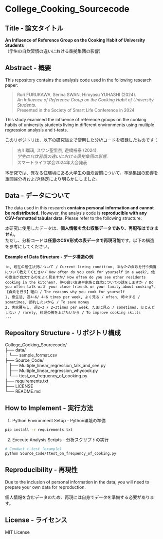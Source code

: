 # College_Cooking_Sourcecode


## Title - 論文タイトル
**An Influence of Reference Group on the Cooking Habit of University Students**  
（学生の自炊習慣の違いにおける準拠集団の影響）


## Abstract - 概要

This repository contains the analysis code used in the following research paper:

> Ruri FURUKAWA, Serina SWAN, Hiroyasu YUHASHI (2024).  
> *An Influence of Reference Group on the Cooking Habit of University Students.*  
> Presented in the Society of Smart Life Conference in 2024

This study examined the influence of reference groups on the cooking habits of university students living in different environments using multiple regression analysis and t-tests.


このリポジトリは、以下の研究論文で使用した分析コードを収録したものです：

> 古川瑠璃, スワン聖里奈, 遊橋裕泰 (2024).  
> *学生の自炊習慣の違いにおける準拠集団の影響.*  
> スマートライフ学会2024年大会発表

本研究では、異なる住環境にある大学生の自炊習慣について、準拠集団の影響を重回帰分析およびt検定により明らかにしました。


## Data - データについて

The data used in this research **contains personal information and cannot be redistributed.**
However, the analysis code is **reproducible with any CSV-formatted tabular data**. Please refer to the following structure:

本研究に使用したデータは、**個人情報を含む収集データであり、再配布はできません**。  
ただし、分析コードは**任意のCSV形式の表データで再現可能**です。以下の構造を参考にしてください。

**Example of Data Structure - データ構造の例**
```csv
id, 現在の居住状況について / Current living condition, あなたの自炊を行う頻度について教えてください/ How often do you cook for yourself in a week?, 他の寮生が自炊するのをよく見ますか/ How often do you see other residents cooking in the kitchen?, 仲の良い友達や家族と自炊についての話をしますか / Do you often talk with your close friends or your family about cooking?, 【自炊を行う】理由 / The reasons why you cook for yourself
1, 寮生活, 週4~6/ 4~6 times per week, よく見る / often, 時々する / sometimes, 節約したいから / To save money
2, 実家暮らし, 週2~3 / 2~3times per week, たまに見る / sometimes, ほとんどしない / rarely, 料理の腕を上げたいから / To improve cooking skills
...
```

## Repository Structure - リポジトリ構成
College_Cooking_Sourcecode/  
├── data/  
│   └── sample_format.csv  
├── Source_Code/  
│   ├── Multiple_linear_regression_talk_and_see.py  
│   ├── Multiple_linear_regression_whycook.py  
│   └── ttest_on_frequency_of_cooking.py  
├── requirements.txt  
├── LICENSE  
└── README.md

## How to Implement - 実行方法

1. Python Environment Setup - Python環境の準備
```bash
pip install -r requirements.txt
```
2. Execute Analysis Scripts - 分析スクリプトの実行
```bash
# Conduct t-test (example)
python Source_Code/ttest_on_frequency_of_cooking.py
```

## Reproducibility - 再現性

Due to the inclusion of personal information in the data, you will need to prepare your own data for reproduction.

個人情報を含むデータのため、再現には自身でデータを準備する必要があります。

## License - ライセンス
MIT License
